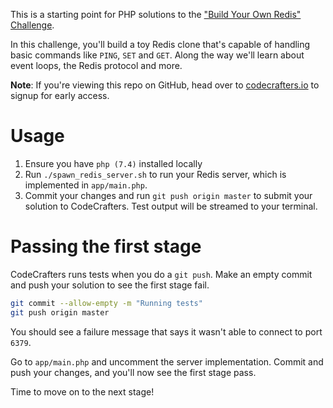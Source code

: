 This is a starting point for PHP solutions to the
["Build Your Own Redis" Challenge](https://codecrafters.io/challenges/redis).

In this challenge, you'll build a toy Redis clone that's capable of handling
basic commands like `PING`, `SET` and `GET`. Along the way we'll learn about
event loops, the Redis protocol and more. 

**Note**: If you're viewing this repo on GitHub, head over to
[codecrafters.io](https://codecrafters.io) to signup for early access.

# Usage

1. Ensure you have `php (7.4)` installed locally
1. Run `./spawn_redis_server.sh` to run your Redis server, which is implemented in
   `app/main.php`.
1. Commit your changes and run `git push origin master` to submit your solution
   to CodeCrafters. Test output will be streamed to your terminal.
   
# Passing the first stage

CodeCrafters runs tests when you do a `git push`. Make an empty commit and push
your solution to see the first stage fail.
   
``` sh
git commit --allow-empty -m "Running tests"
git push origin master
```

You should see a failure message that says it wasn't able to connect to port
`6379`.

Go to `app/main.php` and uncomment the server implementation. Commit and
push your changes, and you'll now see the first stage pass.

Time to move on to the next stage!

